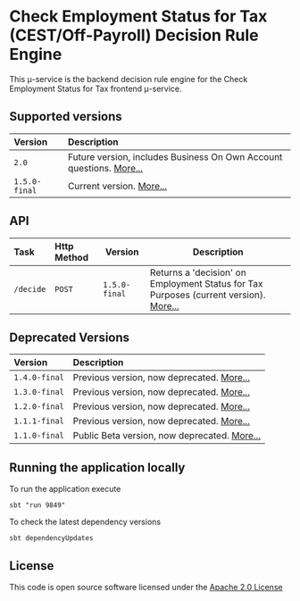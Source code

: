 # Check Employment Status for Tax (CEST/Off-Payroll) Decision Rule Engine

This μ-service is the backend decision rule engine for the Check Employment Status for Tax frontend μ-service.

## Supported versions 
| Version | Description |
|:--------|:------------|
|`2.0`|Future version, includes Business On Own Account questions. [More...](./docs/api_1.5.0-final.md)|
|`1.5.0-final`|Current version. [More...](./docs/api_2.0.md)|


## API
| Task    | Http Method | Version   | Description |
|:--------|:------------|-----------|-------------|
|`/decide`  | `POST`    |`1.5.0-final`|Returns a 'decision' on Employment Status for Tax Purposes (current version). [More...](./docs/api_1.5.0-final.md)|


## Deprecated Versions
| Version | Description |
|:--------|:------------|
|`1.4.0-final`|Previous version, now deprecated. [More...](./docs/api_1.4.0-final.md)|
|`1.3.0-final`|Previous version, now deprecated. [More...](./docs/api_1.3.0-final.md)|
|`1.2.0-final`|Previous version, now deprecated. [More...](./docs/api_1.2.0-final.md)|
|`1.1.1-final`|Previous version, now deprecated. [More...](./docs/api_1.1.1-final.md)|
|`1.1.0-final`|Public Beta version, now deprecated. [More...](./docs/api_1.1.0-final.md)|


## Running the application locally
To run the application execute

```
sbt "run 9849" 

```

To check the latest dependency versions

```
sbt dependencyUpdates

```
 
## License

This code is open source software licensed under the [Apache 2.0 License](http://www.apache.org/licenses/LICENSE-2.0.html)
